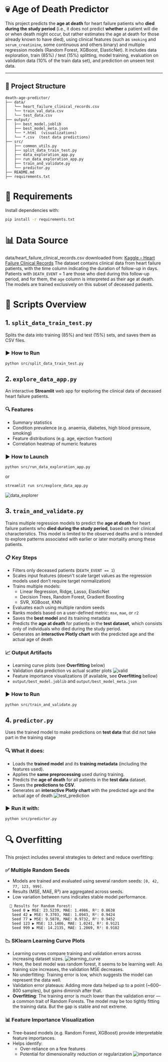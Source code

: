 # 💀 Age of Death Predictor

This project predicts the **age at death** for heart failure patients who **died during the study period** (i.e., it does not predict **whether** a patient will die or when death might occur, but rather estimates the age at death for those already known to have died), using clinical features (such as ```smoking``` and ```serum_creatinine```, some continuous and others binary) and multiple regression models (Random Forest, XGBoost,  ElasticNet). It includes data exploration, train (85%) / test (15%) splitting, model training, evaluation on validation data (10% of the train data set), and prediction on unseen test data.

---

## 📁 Project Structure
```
death-age-predictor/
├── data/
│   └── heart_failure_clinical_records.csv
│   └── train_val_data.csv
│   └── test_data.csv
├── output/
│   ├── best_model.joblib
│   ├── best_model_meta.json
│   └── *.html  (visualizations)
│   └── *.csv  (test data predictions)
├── src/
│   ├── common_utils.py
│   ├── split_data_train_test.py
│   ├── data_exploration_app.py
│   ├── run_data_exploration_app.py
│   ├── train_and_validate.py
│   └── predictor.py
├── README.md
├── requirements.txt
```

# 🧰 Requirements

Install dependencies with:

```bash
pip install -r requirements.txt
```

# 📊 Data Source
data/heart_failure_clinical_records.csv downloaded from: [Kaggle – Heart Failure Clinical Records](https://www.kaggle.com/datasets/aadarshvelu/heart-failure-prediction-clinical-records)
The dataset contains clinical data from heart failure patients, with the time column indicating the duration of follow-up in days. Patients with ```DEATH_EVENT``` = 1 are those who died during this follow-up period, and for them, the ```age``` column is interpreted as their age at death. The models are trained exclusively on this subset of deceased patients.

# 🚀 Scripts Overview
## 1. `split_data_train_test.py`

Splits the data into training (85%) and test (15%) sets, and saves them as CSV files.

### ▶️ How to Run

```bash
python src/split_data_train_test.py
```

## 2. `explore_data_app.py`

An interactive **Streamlit** web app for exploring the clinical data of deceased heart failure patients.

### 🔍 Features
- Summary statistics
- Condition prevalence (e.g. anaemia, diabetes, high blood pressure, smoking)
- Feature distributions (e.g. age, ejection fraction)
- Correlation heatmap of numeric features

### ▶️ How to Launch
```bash
python src/run_data_exploration_app.py
```
or
```bash
streamlit run src/explore_data_app.py
```
![data_explorer](https://github.com/user-attachments/assets/84402dbb-5dc3-49ed-b2f3-2d88596e332a)

## 3. `train_and_validate.py`

Trains multiple regression models to predict the **age at death** for heart failure patients who **died during the study period**, based on their clinical characteristics. This model is limited to the observed deaths and is intended to explore patterns associated with earlier or later mortality among these patients.

### 📋 Key Steps

- Filters only deceased patients (`DEATH_EVENT == 1`)
- Scales input features (doesn't scale target values as the regression models used don’t require target normalization)
- Trains multiple models:
  - Linear Regression, Ridge, Lasso, ElasticNet
  - Decision Trees, Random Forest, Gradient Boosting
  - SVR, XGBoost, KNN
- Evaluates each using multiple random seeds
- Ranks models based on a user-defined metric: `mse`, `mae`, or `r2`
- Saves the **best model** and its training metadata
- Predicts the **age at death** for patients in the **test dataset**, which consists only of individuals who died during the study period.
- Generates an **interactive Plotly chart** with the predicted age and the actual age of death

### 📈 Output Artifacts

- Learning curve plots (see **Overfitting** below)
- Validation data prediction vs actual scatter plots
![valid](https://github.com/user-attachments/assets/15b2a0c9-abb5-45be-8d76-b609a146a442)
- Feature importance visualizations (if available, see **Overfitting** bellow)
- `output/best_model.joblib` and `output/best_model_meta.json`

### ▶️ How to Run

```bash
python src/train_and_validate.py
```

## 4. `predictor.py`

Uses the trained model to make predictions on **test data** that did not take part in the training stage

### 🔍 What it does:
- Loads the **trained model** and its **training metadata** (including the features used).
- Applies the **same preprocessing** used during training.
- Predicts the **age of death** for all patients in the **test data** dataset.
- Saves the **predictions to CSV**.
- Generates an **interactive Plotly chart** with the predicted age and the actual age of death
![test_prediction](https://github.com/user-attachments/assets/9229dae0-e1f2-4ed0-af92-4f2cb10ef840)

### ▶️ Run it with:

```bash
python src/predictor.py
```

# 🔍 Overfitting

This project includes several strategies to detect and reduce overfitting:

### ✅ Multiple Random Seeds
- Models are trained and evaluated using several random seeds: `[0, 42, 77, 123, 999]`.
- Results (MSE, MAE, R²) are aggregated across seeds.
- Low variation between runs indicates stable model performance.
```
  📌 Results for Random Forest:
   Seed 0 ▶ MSE: 23.5239, MAE: 1.4986, R²: 0.8638
   Seed 42 ▶ MSE: 9.3703, MAE: 1.0943, R²: 0.9424
   Seed 77 ▶ MSE: 9.5878, MAE: 0.9732, R²: 0.9452
   Seed 123 ▶ MSE: 13.1486, MAE: 1.0241, R²: 0.9121
   Seed 999 ▶ MSE: 14.2135, MAE: 1.2069, R²: 0.9182
```
### 📉 SKlearn Learning Curve Plots
- Learning curves compare training and validation errors across increasing dataset sizes.
![learning_curve](https://github.com/user-attachments/assets/7afcef73-7c4c-4e3d-a862-2e229d485ce0)
- Here, the best model was random forest, it seems to be learning well: As training size increases, the validation MSE decreases.
- No underfitting: Training error is low, which suggests the model can represent the data well.
- Validation error plateaus: Adding more data helped up to a point (~600–800 samples), but gains diminish after that.
- **Overfitting**: The training error is much lower than the validation error — a common trait of Random Forests. The model may be too tightly fitting the training data. But the gap is stable and not extreme.

### 📊 Feature Importance Visualization
- Tree-based models (e.g. Random Forest, XGBoost) provide interpretable feature importances.
- Helps identify:
  - Over-reliance on a few features
  - Potential for dimensionality reduction or regularization
![importance](https://github.com/user-attachments/assets/3fd3dec8-cfd3-456f-a4f7-f4026a1ece6d)
